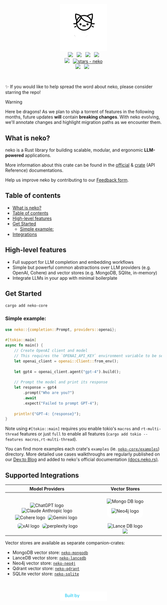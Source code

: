 <p align="center">
<picture>
    <source media="(prefers-color-scheme: dark)" srcset="img/neko-playgrounds.svg">
    <source media="(prefers-color-scheme: light)" srcset="img/neko-playgrounds.svg">
    <img src="img/neko-playgrounds.svg" style="max-width:30%"" alt="neko logo">
</picture>
<br>
<a href="https://docs.neko.rs"><img src="https://img.shields.io/badge/📖 docs-neko.rs-dca282.svg" /></a> &nbsp;
<a href="https://docs.rs/neko-core/latest/neko/"><img src="https://img.shields.io/badge/docs-API Reference-dca282.svg" /></a> &nbsp;
<a href="https://crates.io/crates/neko-core"><img src="https://img.shields.io/crates/v/neko-core.svg?color=dca282" /></a>
&nbsp;
<a href="https://crates.io/crates/neko-core"><img src="https://img.shields.io/crates/d/neko-core.svg?color=dca282" /></a>
</br>
<a href="https://discord.gg/playgrounds"><img src="https://img.shields.io/discord/511303648119226382?color=%236d82cc&label=Discord&logo=discord&logoColor=white" /></a>
&nbsp;
<a href="https://github.com/0xPlaygrounds/neko"><img src="https://img.shields.io/github/stars/0xPlaygrounds/neko?style=social" alt="stars - neko" /></a>
<br>
<a href=""><img src="https://img.shields.io/badge/built_with-Rust-dca282.svg?logo=rust" /></a>
&nbsp;
<a href="https://twitter.com/Playgrounds0x"><img src="https://img.shields.io/twitter/follow/Playgrounds0x"></a> &nbsp

<br>
</p>
&nbsp;

✨ If you would like to help spread the word about neko, please consider starring the repo!

> [!WARNING]
> Here be dragons! As we plan to ship a torrent of features in the following months, future updates **will** contain **breaking changes**. With neko evolving, we'll annotate changes and highlight migration paths as we encounter them.


## What is neko?
neko is a Rust library for building scalable, modular, and ergonomic **LLM-powered** applications.

More information about this crate can be found in the [official](https://docs.neko.rs) & [crate](https://docs.rs/neko-core/latest/neko/) (API Reference) documentations.

Help us improve neko by contributing to our [Feedback form](https://bit.ly/neko-Feeback-Form).

## Table of contents

- [What is neko?](#what-is-neko)
- [Table of contents](#table-of-contents)
- [High-level features](#high-level-features)
- [Get Started](#get-started)
  - [Simple example:](#simple-example)
- [Integrations](#integrations)

## High-level features
- Full support for LLM completion and embedding workflows
- Simple but powerful common abstractions over LLM providers (e.g. OpenAI, Cohere) and vector stores (e.g. MongoDB, SQlite, in-memory)
- Integrate LLMs in your app with minimal boilerplate



## Get Started
```bash
cargo add neko-core
```

### Simple example:
```rust
use neko::{completion::Prompt, providers::openai};

#[tokio::main]
async fn main() {
    // Create OpenAI client and model
    // This requires the `OPENAI_API_KEY` environment variable to be set.
    let openai_client = openai::Client::from_env();

    let gpt4 = openai_client.agent("gpt-4").build();

    // Prompt the model and print its response
    let response = gpt4
        .prompt("Who are you?")
        .await
        .expect("Failed to prompt GPT-4");

    println!("GPT-4: {response}");
}
```
Note using `#[tokio::main]` requires you enable tokio's `macros` and `rt-multi-thread` features
or just `full` to enable all features (`cargo add tokio --features macros,rt-multi-thread`).

You can find more examples each crate's `examples` (ie. [`neko-core/examples`](./neko-core/examples)) directory. More detailed use cases walkthroughs are regularly published on our [Dev.to Blog](https://dev.to/0thtachi) and added to neko's official documentation [(docs.neko.rs)](http://docs.neko.rs).

## Supported Integrations

| Model Providers |                                                                                                                                                                                                                                                                                                               Vector Stores                                                                                                                                                                                                                                                                                                               |
|:--------------:|:-----------------------------------------------------------------------------------------------------------------------------------------------------------------------------------------------------------------------------------------------------------------------------------------------------------------------------------------------------------------------------------------------------------------------------------------------------------------------------------------------------------------------------------------------------------------------------------------------------------------------------------------:|
| <br><img src="https://upload.wikimedia.org/wikipedia/commons/thumb/0/04/ChatGPT_logo.svg/1024px-ChatGPT_logo.svg.png" alt="ChatGPT logo" width="50em"> <picture><source media="(prefers-color-scheme: dark)" srcset="https://www.fahimai.com/wp-content/uploads/2024/06/Untitled-design-7.png"><source media="(prefers-color-scheme: light)" srcset="https://upload.wikimedia.org/wikipedia/commons/thumb/8/8a/Claude_AI_logo.svg/1024px-Claude_AI_logo.svg.png"><img src="https://www.fahimai.com/wp-content/uploads/2024/06/Untitled-design-7.png" alt="Claude Anthropic logo" width="50em"></picture> <br> <img src="https://cdn.sanity.io/images/rjtqmwfu/production/0adbf394439f4cd0ab8b5b3b6fe1da10c8099024-201x200.svg" alt="Cohere logo" width="50em"> <img src="https://logospng.org/download/google-gemini/google-gemini-1024.png" style="background-color: white; border-radius: 10px; padding: 5px 5px ; width: 3em;" alt="Gemini logo"> <br> <img src="https://upload.wikimedia.org/wikipedia/commons/thumb/5/57/XAI-Logo.svg/512px-XAI-Logo.svg.png?20240912222841" style="background-color: white; border-radius: 10px; padding: 5px 5px ; width: 3em;" alt="xAI logo"> <img src="https://github.com/user-attachments/assets/4763ae96-ddc9-4f69-ab38-23592e6c4ead" style="background-color: white; border-radius: 10px; padding: 5px 0px ; width: 4em;" alt="perplexity logo">| <br><img src="https://cdn.prod.website-files.com/6640cd28f51f13175e577c05/664e00a400e23f104ed2b6cd_3b3dd6e8-8a73-5879-84a9-a42d5b910c74.svg" alt="Mongo DB logo" width="50em"> <img src="https://upload.wikimedia.org/wikipedia/commons/e/e5/Neo4j-logo_color.png" alt="Neo4j logo" style="background-color: white; border-radius: 1em; padding: 1em 1em ; width: 4em;"><br><br><img src="https://cdn-images-1.medium.com/max/844/1*Jp6VwF0OcdeyRyW0Ln0RMQ@2x.png" width="100em" alt="Lance DB logo"> <br> <img src="https://upload.wikimedia.org/wikipedia/commons/thumb/3/38/SQLite370.svg/440px-SQLite370.svg.png" style="width: 6em"> |


Vector stores are available as separate companion-crates:
- MongoDB vector store: [`neko-mongodb`](https://github.com/0xPlaygrounds/neko/tree/main/neko-mongodb)
- LanceDB vector store: [`neko-lancedb`](https://github.com/0xPlaygrounds/neko/tree/main/neko-lancedb)
- Neo4j vector store: [`neko-neo4j`](https://github.com/0xPlaygrounds/neko/tree/main/neko-neo4j)
- Qdrant vector store: [`neko-qdrant`](https://github.com/0xPlaygrounds/neko/tree/main/neko-qdrant)
- SQLite vector store: [`neko-sqlite`](https://github.com/0xPlaygrounds/neko/tree/main/neko-sqlite)


<p align="center">
<br>
<br>
<img src="img/built-by-playgrounds.svg" alt="Build by Playgrounds" width="30%">
</p>

